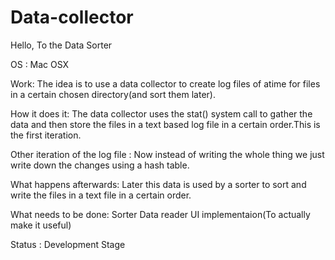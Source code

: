# Data-collector
Hello, To the Data Sorter

OS : Mac OSX

Work:
The idea is to use a data collector to create log files of atime for files in a certain chosen directory(and sort them later).

How it does it:
The data collector uses the stat() system call to gather the data and then store the files in a text based log file in a certain order.This is the first iteration.

Other iteration of the log file : 
Now instead of writing the whole thing we just write down the changes using a hash table.

What happens afterwards:
Later this data is used by a sorter to sort and write the files in a text file in a certain order.

What needs to be done:
Sorter
Data reader
UI implementaion(To actually make it useful)

Status : Development Stage
